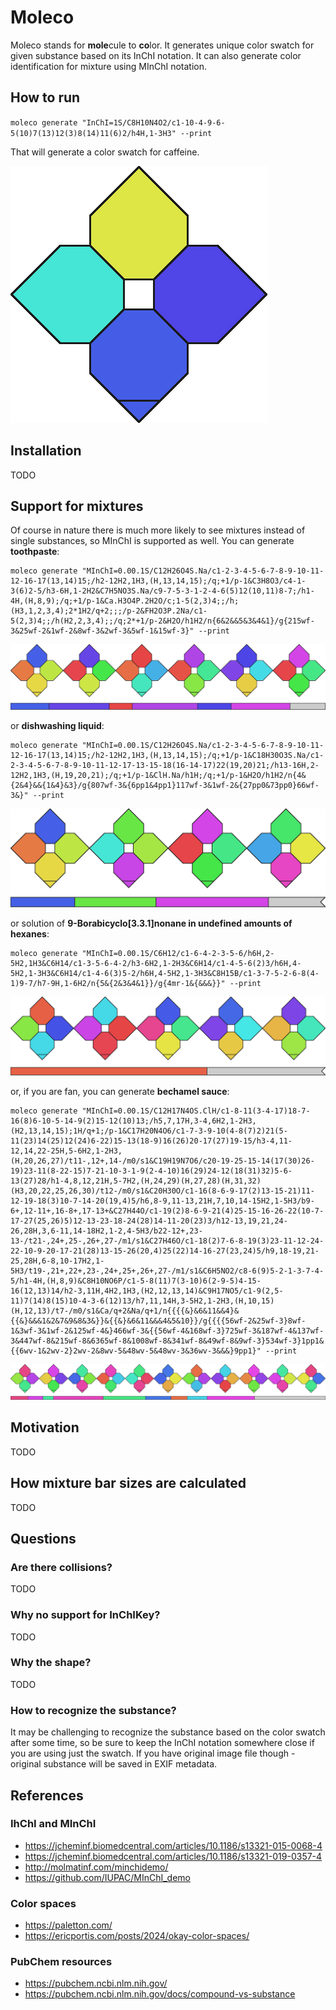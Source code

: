 # Moleco

Moleco stands for **mole**cule to **co**lor. It generates unique color swatch for given substance based on its InChI notation. It can also generate color identification for mixture using MInChI notation.

## How to run

`moleco generate "InChI=1S/C8H10N4O2/c1-10-4-9-6-5(10)7(13)12(3)8(14)11(6)2/h4H,1-3H3" --print`

That will generate a color swatch for caffeine.

![caffeine](readme/caffeine.png)

## Installation

TODO

## Support for mixtures

Of course in nature there is much more likely to see mixtures instead of single substances, so MInChI is supported as well. You can generate **toothpaste**:

```
moleco generate "MInChI=0.00.1S/C12H26O4S.Na/c1-2-3-4-5-6-7-8-9-10-11-12-16-17(13,14)15;/h2-12H2,1H3,(H,13,14,15);/q;+1/p-1&C3H8O3/c4-1-3(6)2-5/h3-6H,1-2H2&C7H5NO3S.Na/c9-7-5-3-1-2-4-6(5)12(10,11)8-7;/h1-4H,(H,8,9);/q;+1/p-1&Ca.H3O4P.2H2O/c;1-5(2,3)4;;/h;(H3,1,2,3,4);2*1H2/q+2;;;/p-2&FH2O3P.2Na/c1-5(2,3)4;;/h(H2,2,3,4);;/q;2*+1/p-2&H2O/h1H2/n{6&2&&5&3&4&1}/g{215wf-3&25wf-2&1wf-2&8wf-3&2wf-3&5wf-1&15wf-3}" --print
```

![toothpaste](readme/toothpaste.png)

or **dishwashing liquid**:
```
moleco generate "MInChI=0.00.1S/C12H26O4S.Na/c1-2-3-4-5-6-7-8-9-10-11-12-16-17(13,14)15;/h2-12H2,1H3,(H,13,14,15);/q;+1/p-1&C18H30O3S.Na/c1-2-3-4-5-6-7-8-9-10-11-12-17-13-15-18(16-14-17)22(19,20)21;/h13-16H,2-12H2,1H3,(H,19,20,21);/q;+1/p-1&ClH.Na/h1H;/q;+1/p-1&H2O/h1H2/n{4&{2&4}&&{1&4}&3}/g{807wf-3&{6pp1&4pp1}117wf-3&1wf-2&{27pp0&73pp0}66wf-3&}" --print
```

![dishwashing liquid](readme/dishwashingliquid.png)

or solution of **9-Borabicyclo[3.3.1]nonane in undefined amounts of hexanes**:

```
moleco generate "MInChI=0.00.1S/C6H12/c1-6-4-2-3-5-6/h6H,2-5H2,1H3&C6H14/c1-3-5-6-4-2/h3-6H2,1-2H3&C6H14/c1-4-5-6(2)3/h6H,4-5H2,1-3H3&C6H14/c1-4-6(3)5-2/h6H,4-5H2,1-3H3&C8H15B/c1-3-7-5-2-6-8(4-1)9-7/h7-9H,1-6H2/n{5&{2&3&4&1}}/g{4mr-1&{&&&}}" --print
```

![borabicyclononane in hexanes](readme/boarabicyclononaneinhexanes.png)

or, if you are fan, you can generate **bechamel sauce**:
```
moleco generate "MInChI=0.00.1S/C12H17N4OS.ClH/c1-8-11(3-4-17)18-7-16(8)6-10-5-14-9(2)15-12(10)13;/h5,7,17H,3-4,6H2,1-2H3,(H2,13,14,15);1H/q+1;/p-1&C17H20N4O6/c1-7-3-9-10(4-8(7)2)21(5-11(23)14(25)12(24)6-22)15-13(18-9)16(26)20-17(27)19-15/h3-4,11-12,14,22-25H,5-6H2,1-2H3,(H,20,26,27)/t11-,12+,14-/m0/s1&C19H19N7O6/c20-19-25-15-14(17(30)26-19)23-11(8-22-15)7-21-10-3-1-9(2-4-10)16(29)24-12(18(31)32)5-6-13(27)28/h1-4,8,12,21H,5-7H2,(H,24,29)(H,27,28)(H,31,32)(H3,20,22,25,26,30)/t12-/m0/s1&C20H30O/c1-16(8-6-9-17(2)13-15-21)11-12-19-18(3)10-7-14-20(19,4)5/h6,8-9,11-13,21H,7,10,14-15H2,1-5H3/b9-6+,12-11+,16-8+,17-13+&C27H44O/c1-19(2)8-6-9-21(4)25-15-16-26-22(10-7-17-27(25,26)5)12-13-23-18-24(28)14-11-20(23)3/h12-13,19,21,24-26,28H,3,6-11,14-18H2,1-2,4-5H3/b22-12+,23-13-/t21-,24+,25-,26+,27-/m1/s1&C27H46O/c1-18(2)7-6-8-19(3)23-11-12-24-22-10-9-20-17-21(28)13-15-26(20,4)25(22)14-16-27(23,24)5/h9,18-19,21-25,28H,6-8,10-17H2,1-5H3/t19-,21+,22+,23-,24+,25+,26+,27-/m1/s1&C6H5NO2/c8-6(9)5-2-1-3-7-4-5/h1-4H,(H,8,9)&C8H10NO6P/c1-5-8(11)7(3-10)6(2-9-5)4-15-16(12,13)14/h2-3,11H,4H2,1H3,(H2,12,13,14)&C9H17NO5/c1-9(2,5-11)7(14)8(15)10-4-3-6(12)13/h7,11,14H,3-5H2,1-2H3,(H,10,15)(H,12,13)/t7-/m0/s1&Ca/q+2&Na/q+1/n{{{{&}&6&11&&4}&{{&}&&&1&2&7&9&8&3&}}&{{&}&6&11&&&4&5&10}}/g{{{{56wf-2&25wf-3}8wf-1&3wf-3&1wf-2&125wf-4&}466wf-3&{{56wf-4&168wf-3}725wf-3&187wf-4&137wf-3&447wf-8&215wf-8&6365wf-8&1008wf-8&341wf-8&49wf-8&9wf-3}534wf-3}1pp1&{{6wv-1&2wv-2}2wv-2&8wv-5&48wv-5&48wv-3&36wv-3&&&}9pp1}" --print
```

![bechamel sauce](readme/bechamelsauce.png)

## Motivation

TODO

## How mixture bar sizes are calculated

TODO

## Questions

### Are there collisions?

TODO

### Why no support for InChIKey?

TODO

### Why the shape?

TODO

### How to recognize the substance?

It may be challenging to recognize the substance based on the color swatch after some time, so be sure to keep the InChI notation somewhere close if you are using just the swatch. If you have original image file though - original substance will be saved in EXIF metadata.

## References

### IhChI and MInChI

  * https://jcheminf.biomedcentral.com/articles/10.1186/s13321-015-0068-4
  * https://jcheminf.biomedcentral.com/articles/10.1186/s13321-019-0357-4
  * http://molmatinf.com/minchidemo/
  * https://github.com/IUPAC/MInChI_demo

### Color spaces

  * https://paletton.com/
  * https://ericportis.com/posts/2024/okay-color-spaces/

### PubChem resources
  * https://pubchem.ncbi.nlm.nih.gov/
  * https://pubchem.ncbi.nlm.nih.gov/docs/compound-vs-substance

